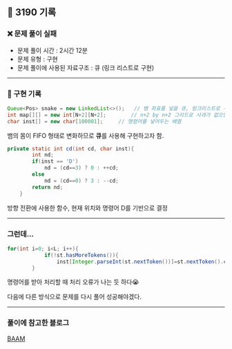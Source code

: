 ## 📝 3190 기록
### ❌ 문제 풀이 실패
- 문제 풀이 시간 : 2시간 12분
- 문제 유형 : 구현
- 문제 풀이에 사용된 자료구조 : 큐 (링크 리스트로 구현)

---
    
### 📍 구현 기록

```java
Queue<Pos> snake = new LinkedList<>();   // 뱀 좌표를 넣을 큐, 링크리스트로 구현
int map[][] = new int[N+2][N+2];        // n+2 by n+2 그리드로 사과가 없으면 0, 있으면 1, 그냥 벽은 -1
char inst[] = new char[100001];     // 명령어를 넣어두는 배열
```
뱀의 몸이 FIFO 형태로 변화하므로 **큐**를 사용해 구현하고자 함.


```java
private static int cd(int cd, char inst){
        int nd;
        if(inst == 'D')
            nd = (cd==3) ? 0 : ++cd;
        else
            nd = (cd==0) ? 3 : --cd;
        return nd;
    }
```
방향 전환에 사용한 함수, 현재 위치와 명령어 D를 기반으로 결정

---
### 그런데...
```java
for(int i=0; i<L; i++){
            if(!st.hasMoreTokens()){
                inst[Integer.parseInt(st.nextToken())]=st.nextToken().charAt(0);}
        }
```

명령어를 받아 처리할 때 처리 오류가 나는 듯 하다😭
   
다음에 다른 방식으로 문제를 다시 풀어 성공해야겠다.

---
### 풀이에 참고한 블로그
[BAAM](https://seungbong8-8.tistory.com/3)
